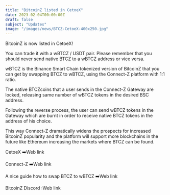 ```yaml
---
title: "BitcoinZ listed in CetoeX"
date: 2023-02-04T00:00:00Z
draft: false
subject: "Updates"
image: "/images/news/BTCZ-CetoeX-400x250.jpg"
---
```


BitcoinZ is now listed in CetoeX!

You can trade it with a wBTCZ / USDT pair. Please remember that you should never send native BTCZ to a wBTCZ address or vice versa.

wBTCZ is the Binance Smart Chain tokenized version of BitcoinZ that you can get by swapping BTCZ to wBTCZ, using the Connect-Z platform with 1:1 ratio.

The native BTCZcoins that a user sends in the Connect-Z Gateway are locked, releasing same number of wBTCZ tokens in the desired BSC address.

Following the reverse process, the user can send wBTCZ tokens in the Gateway which are burnt in order to receive native BTCZ tokens in the address of his choice.

This way Connect-Z dramatically widens the prospects for increased BitcoinZ popularity and the platform will support more blockchains in the future like Ethereum increasing the markets where BTCZ can be found.

CetoeX ➡️Web link

Connect-Z ➡️Web link

A nice guide how to swap BTCZ to wBTCZ ➡️Web link

BitcoinZ Discord :Web link
